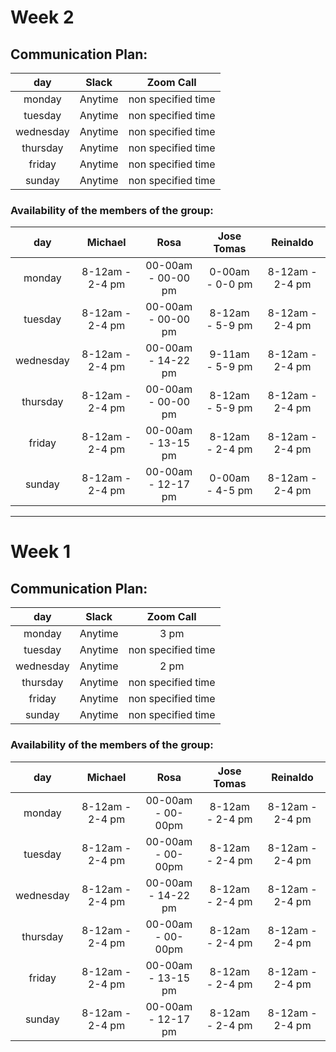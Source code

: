 # Week 2
## Communication Plan:

|  day     |       Slack   |   Zoom Call      |
|:--------:|:-------------:|:----------------:|
|monday    |Anytime        |non specified time|
|tuesday   |Anytime        |non specified time|
|wednesday |Anytime        |non specified time|
|thursday  |Anytime        |non specified time|
|friday    |Anytime        |non specified time|
|sunday    |Anytime        |non specified time|

### Availability of the members of the group:     

|  day     |     Michael   |     Rosa         |    Jose Tomas |       Reinaldo  |
|:--------:|:-------------:|:----------------:|:-------------:|:---------------:|
|monday    |8-12am - 2-4 pm|00-00am - 00-00 pm|0-00am - 0-0 pm|8-12am - 2-4 pm  |
|tuesday   |8-12am - 2-4 pm|00-00am - 00-00 pm|8-12am - 5-9 pm|8-12am - 2-4 pm  |
|wednesday |8-12am - 2-4 pm|00-00am - 14-22 pm|9-11am - 5-9 pm|8-12am - 2-4 pm  |
|thursday  |8-12am - 2-4 pm|00-00am - 00-00 pm|8-12am - 5-9 pm|8-12am - 2-4 pm  |
|friday    |8-12am - 2-4 pm|00-00am - 13-15 pm|8-12am - 2-4 pm|8-12am - 2-4 pm  |
|sunday    |8-12am - 2-4 pm|00-00am - 12-17 pm|0-00am - 4-5 pm|8-12am - 2-4 pm  |

*********** 

# Week 1
## Communication Plan:

|  day     |       Slack   |   Zoom Call      |
|:--------:|:-------------:|:----------------:|
|monday    |Anytime        |3 pm              |
|tuesday   |Anytime        |non specified time|
|wednesday |Anytime        |2 pm              |
|thursday  |Anytime        |non specified time|
|friday    |Anytime        |non specified time|
|sunday    |Anytime        |non specified time|

### Availability of the members of the group:     

|  day     |     Michael   |     Rosa      |    Jose Tomas |       Reinaldo  |
|:--------:|:-------------:|:-------------:|:-------------:|:---------------:|
|monday    |8-12am - 2-4 pm|00-00am - 00-00pm|8-12am - 2-4 pm|8-12am - 2-4 pm  |
|tuesday   |8-12am - 2-4 pm|00-00am - 00-00pm|8-12am - 2-4 pm|8-12am - 2-4 pm  |
|wednesday |8-12am - 2-4 pm|00-00am - 14-22 pm|8-12am - 2-4 pm|8-12am - 2-4 pm  |
|thursday  |8-12am - 2-4 pm|00-00am - 00-00pm|8-12am - 2-4 pm|8-12am - 2-4 pm  |
|friday    |8-12am - 2-4 pm|00-00am - 13-15 pm|8-12am - 2-4 pm|8-12am - 2-4 pm  |
|sunday    |8-12am - 2-4 pm|00-00am - 12-17 pm|8-12am - 2-4 pm|8-12am - 2-4 pm  |